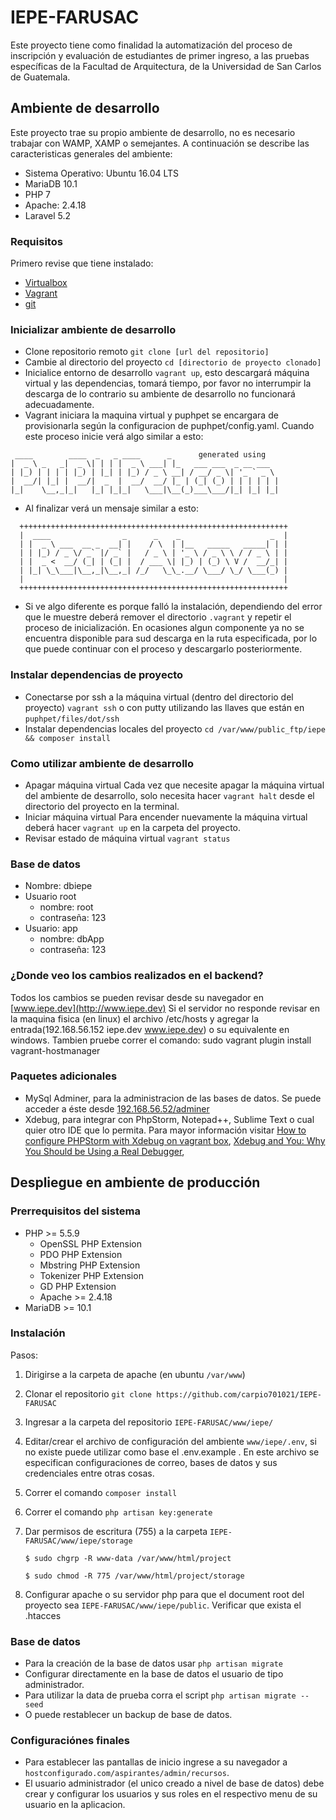 # IEPE-FARUSAC
Este proyecto tiene como finalidad la automatización del proceso de inscripción y evaluación de estudiantes de primer ingreso, a las pruebas específicas de la Facultad de Arquitectura, de la Universidad de San Carlos de Guatemala.

## Ambiente de desarrollo
Este proyecto trae su propio ambiente de desarrollo, no es necesario trabajar con WAMP, XAMP o semejantes. A continuación se describe las caracteristicas generales del ambiente:
- Sistema Operativo: Ubuntu 16.04 LTS
- MariaDB 10.1
- PHP 7
- Apache: 2.4.18
- Laravel 5.2

### Requisitos
Primero revise que tiene instalado:

- [Virtualbox](https://www.virtualbox.org/wiki/Downloads)
- [Vagrant](http://www.vagrantup.com/downloads.html)
- [git](http://git-scm.com/downloads)

### Inicializar ambiente de desarrollo
- Clone repositorio remoto `git clone [url del repositorio]`
- Cambie al directorio del proyecto `cd [directorio de proyecto clonado]`
- Inicialice entorno de desarrollo `vagrant up`, esto descargará máquina virtual
y las dependencias, tomará tiempo, por favor no interrumpir la descarga de lo
contrario su ambiente de desarrollo no funcionará adecuadamente.
- Vagrant iniciara la maquina virtual y puphpet se encargara de provisionarla según la configuracion de puphpet/config.yaml. Cuando este proceso inicie verá algo similar a esto:
```
 ____        ____  _   _ ____      _      generated using
|  _ \ _   _|  _ \| | | |  _ \ ___| |_   ___ ___  _ __ ___
| |_) | | | | |_) | |_| | |_) / _ \ __| / __/ _ \| '_ ` _ \
|  __/| |_| |  __/|  _  |  __/  __/ |_ | (_| (_) | | | | | |
|_|    \__,_|_|   |_| |_|_|   \___|\__(_)___\___/|_| |_| |_|
```
- Al finalizar verá un mensaje similar a esto:
```
  ++++++++++++++++++++++++++++++++++++++++++++++++++++++++++++
  |  ____                _      _    _                    _  |
  | |  _ \ ___  __ _  __| |    / \  | |__   _____   _____| | |
  | | |_) / _ \/ _` |/ _` |   / _ \ | '_ \ / _ \ \ / / _ \ | |
  | |  _ <  __/ (_| | (_| |  / ___ \| |_) | (_) \ V /  __/_| |
  | |_| \_\___|\__,_|\__,_| /_/   \_\_.__/ \___/ \_/ \___(_) |
  |                                                          |
  ++++++++++++++++++++++++++++++++++++++++++++++++++++++++++++
```
- Si ve algo diferente es porque falló la instalación, dependiendo del error que le muestre deberá remover el directorio
`.vagrant` y repetir el proceso de inicialización. En ocasiones algun componente ya no se encuentra disponible para sud descarga
en la ruta especificada, por lo que puede continuar con el proceso y descargarlo posteriormente.


### Instalar dependencias de proyecto
- Conectarse por ssh a la máquina virtual (dentro del directorio del proyecto) `vagrant ssh` o con putty utilizando las llaves que están en `puphpet/files/dot/ssh`
- Instalar dependencias locales del proyecto `cd /var/www/public_ftp/iepe && composer install`

### Como utilizar ambiente de desarrollo

- Apagar máquina virtual
Cada vez que necesite apagar la máquina virtual del ambiente de desarrollo, solo
necesita hacer `vagrant halt` desde el directorio del proyecto en la terminal.
- Iniciar máquina virtual
Para encender nuevamente la máquina virtual deberá hacer `vagrant up` en la carpeta
del proyecto.
- Revisar estado de máquina virtual `vagrant status`

### Base de datos
- Nombre: dbiepe
- Usuario root
  - nombre: root
  - contraseña: 123
- Usuario: app
  - nombre: dbApp
  - contraseña: 123

### ¿Donde veo los cambios realizados en el backend?
Todos los cambios se pueden revisar desde su navegador en [www.iepe.dev](http://www.iepe.dev)
Si el servidor no responde revisar en la maquina fisica (en linux) el archivo /etc/hosts y agregar la entrada(192.168.56.152 iepe.dev www.iepe.dev) o su equivalente en windows. Tambien pruebe correr el comando: sudo vagrant plugin install vagrant-hostmanager

### Paquetes adicionales
- MySql Adminer, para la administracion de las bases de datos. Se puede acceder a éste desde [192.168.56.52/adminer](http://192.168.56.152/adminer)
- Xdebug, para integrar con PhpStorm, Notepad++, Sublime Text o cual quier otro IDE que lo permita. Para mayor información
visitar [How to configure PHPStorm with Xdebug on vagrant box](http://www.sitepoint.com/install-xdebug-phpstorm-vagrant/),
[Xdebug and You: Why You Should be Using a Real Debugger](https://jtreminio.com/2012/07/xdebug-and-you-why-you-should-be-using-a-real-debugger),

## Despliegue en ambiente de producción

### Prerrequisitos del sistema

- PHP >= 5.5.9
  - OpenSSL PHP Extension
  - PDO PHP Extension
  - Mbstring PHP Extension
  - Tokenizer PHP Extension
  - GD PHP Extension
  - Apache >= 2.4.18
- MariaDB >= 10.1

### Instalación
Pasos:
1. Dirigirse a la carpeta de apache (en ubuntu `/var/www`)

2. Clonar el repositorio `git clone https://github.com/carpio701021/IEPE-FARUSAC`

3. Ingresar a la carpeta del repositorio `IEPE-FARUSAC/www/iepe/`

4. Editar/crear el archivo de configuración del ambiente `www/iepe/.env`, si no existe puede utilizar como base el .env.example . En este archivo se especifican configuraciones de correo, bases de datos y sus credenciales entre otras cosas.

5. Correr el comando `composer install`

6. Correr el comando `php artisan key:generate`

7. Dar permisos de escritura (755) a la carpeta `IEPE-FARUSAC/www/iepe/storage` 

    `$ sudo chgrp -R www-data /var/www/html/project`
    
    `$ sudo chmod -R 775 /var/www/html/project/storage`

8. Configurar apache o su servidor php para que el document root del proyecto sea `IEPE-FARUSAC/www/iepe/public`. Verificar que exista el .htacces



### Base de datos
- Para la creación de la base de datos usar `php artisan migrate`
- Configurar directamente en la base de datos el usuario de tipo administrador.
- Para utilizar la data de prueba corra el script `php artisan migrate --seed`
- O puede restablecer un backup de base de datos.

### Configuraciónes finales
- Para establecer las pantallas de inicio ingrese a su navegador a
`hostconfigurado.com/aspirantes/admin/recursos`.
- El usuario administrador (el unico creado a nivel de base de datos) debe crear y configurar los usuarios y sus roles en el respectivo menu de su usuario en la aplicacion.
